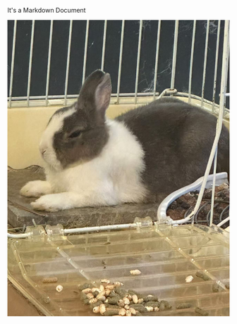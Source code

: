 It's a Markdown Document

![Rabbit](https://raw.githubusercontent.com/tomboliu/test5/refs/heads/main/%E5%9C%96%E7%89%87_20241110133747.jpg)
